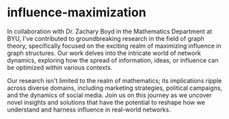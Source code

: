 # influence-maximization
In collaboration with Dr. Zachary Boyd in the Mathematics Department at BYU, I've contributed to groundbreaking research in the field of graph theory, specifically focused on the exciting realm of maximizing influence in graph structures. Our work delves into the intricate world of network dynamics, exploring how the spread of information, ideas, or influence can be optimized within various contexts.

Our research isn't limited to the realm of mathematics; its implications ripple across diverse domains, including marketing strategies, political campaigns, and the dynamics of social media. Join us on this journey as we uncover novel insights and solutions that have the potential to reshape how we understand and harness influence in real-world networks.
